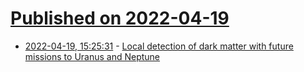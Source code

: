 # [Published on 2022-04-19](index.md)

* [2022-04-19, 15:25:31](https://news.ycombinator.com/item?id=31084401) - [Local detection of dark matter with future missions to Uranus and Neptune](https://arxiv.org/abs/2204.07242)
